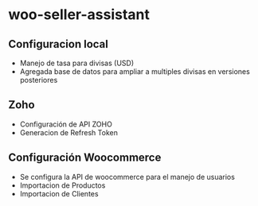 # woo-seller-assistant

## Configuracion local
- Manejo de tasa para divisas (USD)
- Agregada base de datos para ampliar a multiples divisas en versiones posteriores
  
## Zoho
- Configuración de API ZOHO
- Generacion de Refresh Token
  
## Configuración Woocommerce
- Se configura la API de woocommerce para el manejo de usuarios
- Importacion de Productos
- Importacion de Clientes
